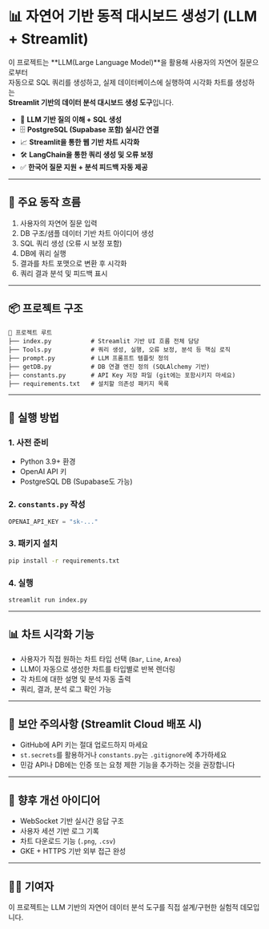 
# 📊 자연어 기반 동적 대시보드 생성기 (LLM + Streamlit)

이 프로젝트는 **LLM(Large Language Model)**을 활용해 사용자의 자연어 질문으로부터  
자동으로 SQL 쿼리를 생성하고, 실제 데이터베이스에 실행하여 시각화 차트를 생성하는  
**Streamlit 기반의 데이터 분석 대시보드 생성 도구**입니다.

- 🧠 **LLM 기반 질의 이해 + SQL 생성**
- 🗄️ **PostgreSQL (Supabase 포함) 실시간 연결**
- 📈 **Streamlit을 통한 웹 기반 차트 시각화**
- 🛠️ **LangChain을 통한 쿼리 생성 및 오류 보정**
- ✅ **한국어 질문  지원 + 분석 피드백 자동 제공**

---

## 🔁 주요 동작 흐름

1. 사용자의 자연어 질문 입력
2. DB 구조/샘플 데이터 기반 차트 아이디어 생성
3. SQL 쿼리 생성 (오류 시 보정 포함)
4. DB에 쿼리 실행
5. 결과를 차트 포맷으로 변환 후 시각화
6. 쿼리 결과 분석 및 피드백 표시

---

## 📦 프로젝트 구조

```
📁 프로젝트 루트
├── index.py           # Streamlit 기반 UI 흐름 전체 담당
├── Tools.py           # 쿼리 생성, 실행, 오류 보정, 분석 등 핵심 로직
├── prompt.py          # LLM 프롬프트 템플릿 정의
├── getDB.py           # DB 연결 엔진 정의 (SQLAlchemy 기반)
├── constants.py       # API Key 저장 파일 (git에는 포함시키지 마세요)
├── requirements.txt   # 설치할 의존성 패키지 목록
```

---

## 🚀 실행 방법

### 1. 사전 준비
- Python 3.9+ 환경
- OpenAI API 키
- PostgreSQL DB (Supabase도 가능)

### 2. `constants.py` 작성
```python
OPENAI_API_KEY = "sk-..."
```

### 3. 패키지 설치
```bash
pip install -r requirements.txt
```

### 4. 실행
```bash
streamlit run index.py
```

---

## 📊 차트 시각화 기능

- 사용자가 직접 원하는 차트 타입 선택 (`Bar`, `Line`, `Area`)
- LLM이 자동으로 생성한 차트를 타입별로 반복 렌더링
- 각 차트에 대한 설명 및 분석 자동 출력
- 쿼리, 결과, 분석 로그 확인 가능

---

## 🔐 보안 주의사항 (Streamlit Cloud 배포 시)

- GitHub에 API 키는 절대 업로드하지 마세요
- `st.secrets`를 활용하거나 `constants.py`는 `.gitignore`에 추가하세요
- 민감 API나 DB에는 인증 또는 요청 제한 기능을 추가하는 것을 권장합니다

---

## 📌 향후 개선 아이디어

- WebSocket 기반 실시간 응답 구조
- 사용자 세션 기반 로그 기록
- 차트 다운로드 기능 (`.png`, `.csv`)
- GKE + HTTPS 기반 외부 접근 완성

---

## 🙋‍♂️ 기여자

이 프로젝트는 LLM 기반의 자연어 데이터 분석 도구를 직접 설계/구현한 실험적 데모입니다.

